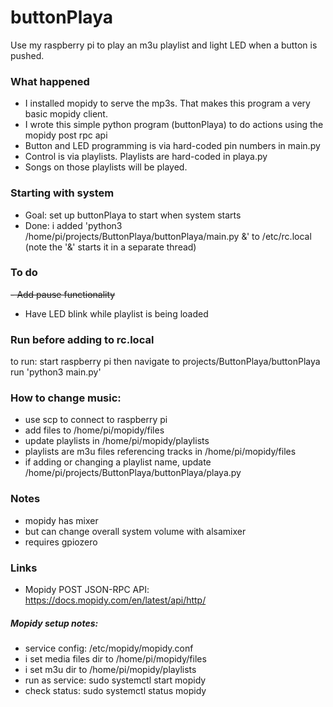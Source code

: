 # buttonPlaya
Use my raspberry pi to play an m3u playlist and light LED when a button is pushed.

### What happened
- I installed mopidy to serve the mp3s. That makes this program a very basic mopidy client.
- I wrote this simple python program (buttonPlaya) to do actions using the mopidy post rpc api
- Button and LED programming is via hard-coded pin numbers in main.py
- Control is via playlists. Playlists are hard-coded in playa.py
- Songs on those playlists will be played.

### Starting with system
- Goal: set up buttonPlaya to start when system starts
- Done: i added 'python3 /home/pi/projects/ButtonPlaya/buttonPlaya/main.py &' to /etc/rc.local
(note the '&' starts it in a separate thread)

### To do
~~- Add pause functionality~~
- Have LED blink while playlist is being loaded

### Run before adding to rc.local
to run: start raspberry pi
then navigate to projects/ButtonPlaya/buttonPlaya
run 'python3 main.py'

### How to change music:
- use scp to connect to raspberry pi
- add files to /home/pi/mopidy/files
- update playlists in /home/pi/mopidy/playlists
- playlists are m3u files referencing tracks in /home/pi/mopidy/files
- if adding or changing a playlist name, update /home/pi/projects/ButtonPlaya/buttonPlaya/playa.py

### Notes
- mopidy has mixer
- but can change overall system volume with alsamixer
- requires gpiozero

### Links
- Mopidy POST JSON-RPC API: https://docs.mopidy.com/en/latest/api/http/

##### Mopidy setup notes:
- service config: /etc/mopidy/mopidy.conf
- i set media files dir to /home/pi/mopidy/files
- i set m3u dir to /home/pi/mopidy/playlists
- run as service: sudo systemctl start mopidy
- check status: sudo systemctl status mopidy
